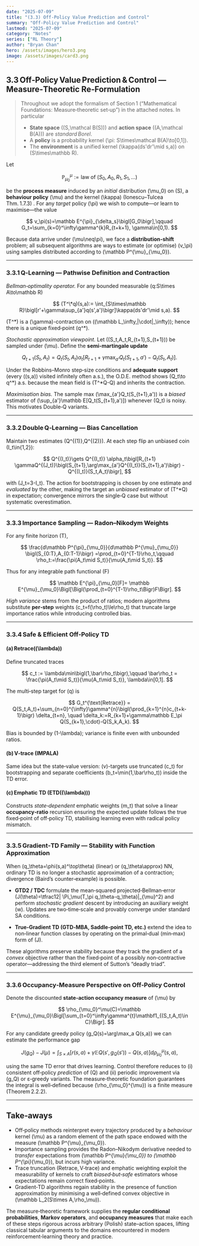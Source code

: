 ```yaml
---
date: "2025-07-09"
title: "(3.3) Off-Policy Value Prediction and Control" 
summary: "Off-Policy Value Prediction and Control"
lastmod: "2025-07-09"
category: "Notes"
series: ["RL Theory"]
author: "Bryan Chan"
hero: /assets/images/hero3.png
image: /assets/images/card3.png
---
```


## 3.3 Off‑Policy Value Prediction & Control — Measure‑Theoretic Re‑Formulation

> Throughout we adopt the formalism of Section 1 (“Mathematical Foundations: Measure‑theoretic set‑up”) in the attached notes. In particular
>
> * **State space** \((S,\mathcal B(S))\) and **action space** \((A,\mathcal B(A))\) are *standard Borel*.
> * A **policy** is a probability kernel \(\pi: S\times\mathcal B(A)\to[0,1]\).
> * The **environment** is a unified kernel \(\kappa(ds'dr'\mid s,a)\) on \(S\times\mathbb R\).&#x20;

Let

$$
\mathbb P^{\mu}_{\mu_0}
:= \text{law of }(S_0,A_0,R_1,S_1,\ldots)
$$

be the **process measure** induced by an *initial* distribution \(\mu_0\) on \(S\), a **behaviour policy** \(\mu\) and the kernel \(\kappa\) (Ionescu–Tulcea Thm. 1.7.3) .
For any *target* policy \(\pi\) we wish to compute—or learn to maximise—the value

$$
v_\pi(s)=\mathbb E^{\pi}_{\delta_s}\bigl[G_0\bigr],\qquad 
G_t=\sum_{k=0}^\infty\gamma^{k}R_{t+k+1}, \gamma\in[0,1).
$$

Because data arrive under \(\mu\neq\pi\), we face a **distribution‑shift** problem; all subsequent algorithms are ways to estimate (or optimise) \(v_\pi\) using samples distributed according to \(\mathbb P^{\mu}_{\mu_0}\).

---

### 3.3.1 Q‑Learning — Pathwise Definition and Contraction

*Bellman‑optimality operator.*
For any bounded measurable \(q:S\times A\to\mathbb R\)

$$
(T^\*q)(s,a):= \int_{S\times\mathbb R}\bigl[r'+\gamma\sup_{a'}q(s',a')\bigr]\kappa(ds'dr'\mid s,a).
$$

\(T^\*\) is a \(\gamma\)-contraction on \((\mathbb L_\infty,\|\cdot\|_\infty)\); hence there is a unique fixed‑point \(q^\*\).

*Stochastic approximation viewpoint.*
Let \((S_t,A_t,R_{t+1},S_{t+1})\) be sampled under \(\mu\).
Define the **semi‑martingale update**

$$
Q_{t+1}(S_t,A_t)
=Q_t(S_t,A_t)
\alpha_t\bigl[R_{t+1}+\gamma\max_{a'}Q_t(S_{t+1},a')-Q_t(S_t,A_t)\bigr].
$$

Under the Robbins–Monro step‑size conditions and **adequate support** (every \((s,a)\) visited infinitely often a.s.), the O.D.E. method shows \(Q_t\to q^\*\) a.s. because the mean field is \(T^\*Q-Q\) and inherits the contraction.

*Maximisation bias.*
The sample max \(\max_{a'}Q_t(S_{t+1},a')\) is a *biased* estimator of \(\sup_{a'}\mathbb E[Q_t(S_{t+1},a')]\) whenever \(Q_t\) is noisy. This motivates Double‑Q variants.

---

### 3.3.2 Double Q‑Learning — Bias Cancellation

Maintain two estimates \(Q^{(1)},Q^{(2)}\).
At each step flip an unbiased coin \(I_t\in\{1,2\}\):

$$
Q^{(I_t)}\gets Q^{(I_t)}
\alpha_t\bigl[R_{t+1}
\gammaQ^{(J_t)}\bigl(S_{t+1},\arg\max_{a'}Q^{(I_t)}(S_{t+1},a')\bigr)
-Q^{(I_t)}(S_t,A_t)\bigr],
$$

with \(J_t=3-I_t\).
The action for bootstrapping is chosen by one estimate and *evaluated* by the other, making the target an *unbiased* estimator of \(T^\*Q\) in expectation; convergence mirrors the single‑Q case but without systematic overestimation.

---

### 3.3.3 Importance Sampling — Radon–Nikodym Weights

For any finite horizon \(T\),

$$
\frac{d\mathbb P^{\pi}_{\mu_0}}{d\mathbb P^{\mu}_{\mu_0}}
\bigl(S_{0:T},A_{0:T-1}\bigr)
=\prod_{t=0}^{T-1}\rho_t,\qquad
\rho_t:=\frac{\pi(A_t\mid S_t)}{\mu(A_t\mid S_t)}.
$$

Thus for any integrable path functional \(F\)

$$
\mathbb E^{\pi}_{\mu_0}[F]=
\mathbb E^{\mu}_{\mu_0}\Bigl[\Bigl(\prod_{t=0}^{T-1}\rho_t\Bigr)F\Bigr].
$$

*High variance* stems from the product of ratios; modern algorithms substitute **per‑step** weights \(c_t=f(\rho_t)\le\rho_t\) that truncate large importance ratios while introducing controlled bias.

---

### 3.3.4 Safe & Efficient Off‑Policy TD

#### (a) Retrace\((\lambda)\)

Define truncated traces

$$
c_t := \lambda\min\bigl(1,\bar\rho_t\bigr),\qquad
\bar\rho_t = \frac{\pi(A_t\mid S_t)}{\mu(A_t\mid S_t)}, \lambda\in[0,1].
$$

The multi‑step target for \(q\) is

$$
G_t^{\text{Retrace}} =
Q(S_t,A_t)+\sum_{n=0}^{\infty}\gamma^{n}\bigl(\prod_{k=1}^{n}c_{t+k-1}\bigr)
\delta_{t+n},
\quad
\delta_k:=R_{k+1}+\gamma\mathbb E_\pi Q(S_{k+1},\cdot)-Q(S_k,A_k).
$$

Bias is bounded by \(1-\lambda\); variance is finite even with unbounded ratios.

#### (b) V‑trace (IMPALA)

Same idea but the state‑value version:   \(v\)-targets use truncated \(c_t\) for bootstrapping and separate coefficients \(b_t=\min(1,\bar\rho_t)\) inside the TD error.

#### (c) Emphatic TD (ETD\((\lambda)\))

Constructs *state‑dependent* emphatic weights \(m_t\) that solve a linear **occupancy‑ratio** recursion ensuring the expected update follows the true fixed‑point of off‑policy TD, stabilising learning even with radical policy mismatch.

---

### 3.3.5 Gradient‑TD Family — Stability with Function Approximation

When \(q_\theta=\phi(s,a)^\top\theta\) (linear) or \(q_\theta\approx\) NN, ordinary TD is no longer a stochastic approximation of a contraction; divergence (Baird’s counter‑example) is possible.

* **GTD2 / TDC** formulate the mean‑squared projected‑Bellman‑error
  \(J(\theta)=\tfrac12\| \Pi_\mu(T_\pi q_\theta-q_\theta)\|_{\mu}^2\)
  and perform *stochastic gradient* descent by introducing an auxiliary weight \(w\).
  Updates are two‑time‑scale and provably converge under standard SA conditions.

* **True‑Gradient TD (GTD‑MBA, Saddle‑point TD, etc.)** extend the idea to non‑linear function classes by operating on the primal‑dual (min‑max) form of \(J\).

These algorithms preserve stability because they track the gradient of a *convex* objective rather than the fixed‑point of a possibly non‑contractive operator—addressing the third element of Sutton’s “deadly triad”.&#x20;

---

### 3.3.6 Occupancy‑Measure Perspective on Off‑Policy Control

Denote the discounted **state‑action occupancy measure** of \(\mu\) by

$$
\rho_{\mu_0}^\mu(C)=\mathbb E^{\mu}_{\mu_0}\Bigl[\sum_{t=0}^\infty\gamma^{t}\mathbf1_{(S_t,A_t)\in C}\Bigr].
$$

For any candidate greedy policy \(g_Q(s)=\arg\max_a Q(s,a)\) we can estimate the performance gap

$$
J(g_Q)-J(\mu)=\int_{S\times A}\bigl[r(s,a)+\gamma\mathbb E Q(s',g_Q(s'))-Q(s,a)\bigr]
d\rho_{\mu_0}^{\mu}(s,a),
$$

using the same TD error that drives learning. Control therefore reduces to (i) consistent off‑policy *prediction* of \(Q\) and (ii) periodic improvement via \(g_Q\) or ε‑greedy variants. The measure‑theoretic foundation guarantees the integral is well‑defined because \(\rho_{\mu_0}^{\mu}\) is a finite measure (Theorem 2.2.2).&#x20;

---

## Take‑aways

* Off‑policy methods reinterpret every trajectory produced by a *behaviour* kernel \(\mu\) as a random element of the path space endowed with the measure \(\mathbb P^{\mu}_{\mu_0}\).
* Importance sampling provides the Radon–Nikodym derivative needed to *transfer* expectations from \(\mathbb P^{\mu}_{\mu_0}\) to \(\mathbb P^{\pi}_{\mu_0}\), but incurs high variance.
* Trace truncation (Retrace, V‑trace) and emphatic weighting exploit the measurability of kernels to craft *biased‑but‑safe* estimators whose expectations remain correct fixed‑points.
* Gradient‑TD algorithms regain stability in the presence of function approximation by minimising a well‑defined convex objective in \(\mathbb L_2(S\times A,\rho_\mu)\).

The measure‑theoretic framework supplies the **regular conditional probabilities**, **Markov operators**, and **occupancy measures** that make each of these steps rigorous across arbitrary (Polish) state–action spaces, lifting classical tabular arguments to the domains encountered in modern reinforcement‑learning theory and practice.
